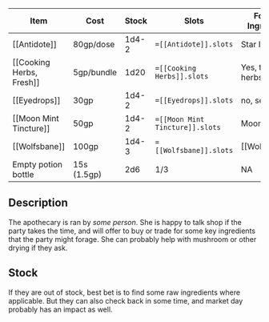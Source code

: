 
| Item                   | Cost        | Stock | Slots                           | Forage Ingredient | Forage Quantity/Unit | Buy               |
| ---------------------- | ----------- | ----- | ------------------------------- | ----------------- | -------------------- | ----------------- |
| [[Antidote]]           | 80gp/dose   | 1d4-2 | `=[[Antidote]].slots`           | Star Ivy          | 2 slots = dose       | 10gp/slot         |
| [[Cooking Herbs, Fresh]]      | 5gp/bundle  | 1d20  | `=[[Cooking Herbs]].slots`      | Yes, the herbs    | 1 slot               | No (easy to find) |
| [[Eyedrops]]           | 30gp        | 1d4-2     | `=[[Eyedrops]].slots`           | no, sekrit        | n/a                  | n/a               |
| [[Moon Mint Tincture]] | 50gp        | 1d4-2     | `=[[Moon Mint Tincture]].slots` | Moon Mint         | 1 slots = dose       | 25gp/slot         |
| [[Wolfsbane]]          | 100gp       | 1d4-3 | `=[[Wolfsbane]].slots`          | [[Wolfsbane]]     | 1 slot = the thing   | Yes, 80gp         |
| Empty potion bottle    | 15s (1.5gp) | 2d6   | 1/3                             | NA                | NA                   | NA                |

## Description
The apothecary is ran by *some person*. She is happy to talk shop if the party takes the time, and will offer to buy or trade for some key ingredients that the party might forage. She can probably help with mushroom or other drying if they ask.

## Stock
If they are out of stock, best bet is to find some raw ingredients where applicable. But they can also check back in some time, and market day probably has an impact as well.
